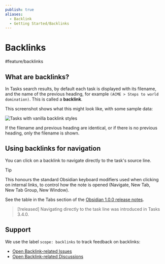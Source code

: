 ```yaml
---
publish: true
aliases:
  - Backlink
  - Getting Started/Backlinks
---
```


# Backlinks

<span class="related-pages">#feature/backlinks</span>

## What are backlinks?

In Tasks search results, by default each task is displayed with its filename,
and the name of the previous heading, for example `(ACME > Steps to world domination)`.
This is called a **backlink**.

This screenshot shows what this might look like, with some sample data:

![Tasks with vanilla backlink styles](../images/backlinks-default-style.png)

If the filename and previous heading are identical, or if there is no previous heading, only the filename is shown.

## Using backlinks for navigation

You can click on a backlink to navigate directly to the task's source line.

> [!Tip]
> This honours the standard Obsidian keyboard modifiers used when clicking on internal links, to control how the note is opened (Navigate, New Tab, New Tab Group, New Window).
>
> See the table in the Tabs section of the [Obsidian 1.0.0 release notes](https://obsidian.md/changelog/2022-10-13-desktop-v1.0.0/).

> [!released]
> Navigating directly to the task line was introduced in Tasks 3.4.0.

## Support

We use the label `scope: backlinks` to track feedback on backlinks:

- [Open Backlink-related Issues](https://github.com/obsidian-tasks-group/obsidian-tasks/issues?q=is%3Aopen+is%3Aissue+label%3A%22scope%3A+backlinks%22)
- [Open Backlink-related Discussions](https://github.com/obsidian-tasks-group/obsidian-tasks/discussions?discussions_q=is%3Aopen+label%3A%22scope%3A+backlinks%22+sort%3Atop)
